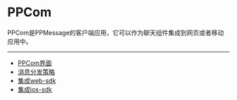 # PPCom

PPCom是PPMessage的客户端应用，它可以作为聊天组件集成到网页或者移动应用中。

------

* [PPCom界面](./interface.md)
* [消息分发策略](./message-dispatch.md)
* [集成web-sdk](./web-sdk.md)
* [集成ios-sdk](./ios-sdk.md)
